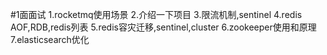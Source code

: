 #1面面试
1.rocketmq使用场景
2.介绍一下项目
3.限流机制,sentinel
4.redis AOF,RDB,redis列表
5.redis容灾迁移,sentinel,cluster
6.zookeeper使用和原理
7.elasticsearch优化
